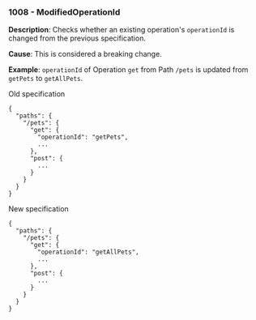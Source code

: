 ### 1008 - ModifiedOperationId

**Description**: Checks whether an existing operation's `operationId` is changed from the previous specification. 

**Cause**: This is considered a breaking change.

**Example**: `operationId` of Operation `get` from Path `/pets` is updated from `getPets` to `getAllPets`.

Old specification
```json5
{
  "paths": {
    "/pets": {
      "get": {
        "operationId": "getPets",
        ...
      },
      "post": {
        ...
      }
    }
  }
}
```

New specification
```json5
{
  "paths": {
    "/pets": {
      "get": {
        "operationId": "getAllPets",
        ...
      },
      "post": {
        ...
      }
    }
  }
}
```
